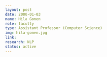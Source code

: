 ```yaml
---
layout: post
date: 2000-01-03
name: Hila Gonen
role: faculty
type: Assistant Professor (Computer Science)
img: hila-gonen.jpg
link: 
research: NLP
status: active
---
```



